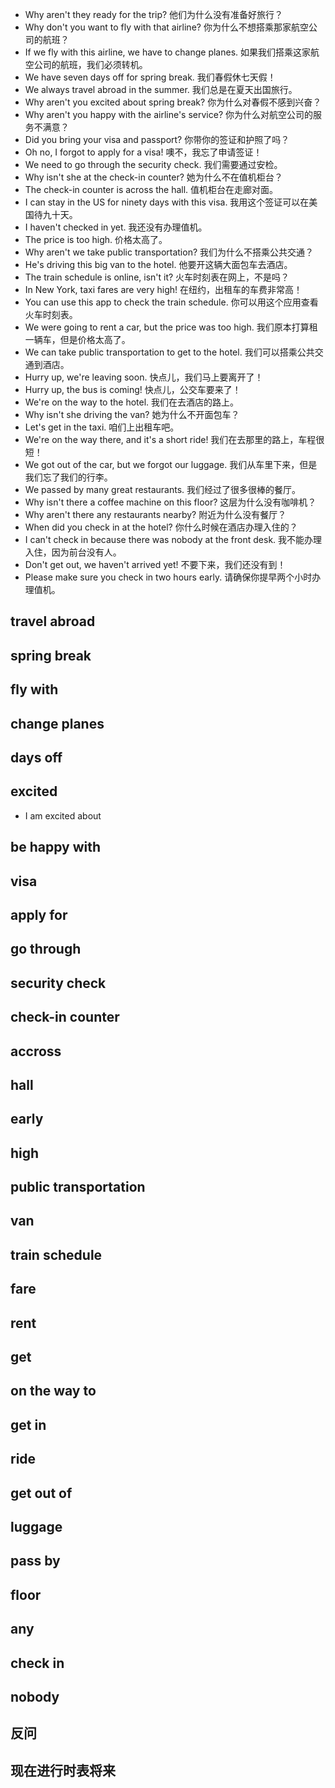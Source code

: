 - Why aren't they ready for the trip? 他们为什么没有准备好旅行？
- Why don't you want to fly with that airline? 你为什么不想搭乘那家航空公司的航班？
- If we fly with this airline, we have to change planes. 如果我们搭乘这家航空公司的航班，我们必须转机。
- We have seven days off for spring break.  我们春假休七天假！
- We always travel abroad in the summer. 我们总是在夏天出国旅行。
- Why aren't you excited about spring break? 你为什么对春假不感到兴奋？
- Why aren't you happy with the airline's service?   你为什么对航空公司的服务不满意？
- Did you bring your visa and passport? 你带你的签证和护照了吗？ 
- Oh no, I forgot to apply for a visa! 噢不，我忘了申请签证！
- We need to go through the security check. 我们需要通过安检。
- Why isn't she at the check-in counter?   她为什么不在值机柜台？
- The check-in counter is across the hall. 值机柜台在走廊对面。
- I can stay in the US for ninety days with this visa. 我用这个签证可以在美国待九十天。
- I haven't checked in yet. 我还没有办理值机。
- The price is too high. 价格太高了。
- Why aren't we take public transportation? 我们为什么不搭乘公共交通？
- He's driving this big van to the hotel. 他要开这辆大面包车去酒店。
- The train schedule is online, isn't it? 火车时刻表在网上，不是吗？
- In New York, taxi fares are very high!   在纽约，出租车的车费非常高！
- You can use this app to check the train schedule. 你可以用这个应用查看火车时刻表。
- We were going to rent a car, but the price was too high.   我们原本打算租一辆车，但是价格太高了。
- We can take public transportation to get to the hotel. 我们可以搭乘公共交通到酒店。
- Hurry up, we're leaving soon. 快点儿，我们马上要离开了！
- Hurry up, the bus is coming! 快点儿，公交车要来了！
- We're on the way to the hotel. 我们在去酒店的路上。
- Why isn't she driving the van? 她为什么不开面包车？
- Let's get in the taxi. 咱们上出租车吧。
- We're on the way there, and it's a short ride! 我们在去那里的路上，车程很短！
- We got out of the car, but we forgot our luggage. 我们从车里下来，但是我们忘了我们的行李。
- We passed by many great restaurants. 我们经过了很多很棒的餐厅。
- Why isn't there a coffee machine on this floor? 这层为什么没有咖啡机？
- Why aren't there any restaurants nearby? 附近为什么没有餐厅？
- When did you check in at the hotel? 你什么时候在酒店办理入住的？
- I can't check in because there was nobody at the front desk. 我不能办理入住，因为前台没有人。
- Don't get out, we haven't arrived yet! 不要下来，我们还没有到！
- Please make sure you check in two hours early. 请确保你提早两个小时办理值机。

## travel abroad

## spring break

## fly with

## change planes

## days off

## excited

- I am excited about 

## be happy with

## visa

## apply for

## go through

## security check

## check-in counter

## accross

## hall

## early

## high

## public transportation

## van

## train schedule

## fare

## rent

## get

## on the way to

## get in

## ride

## get out of

## luggage

## pass by

## floor

## any

## check in
## nobody
## 反问

## 现在进行时表将来